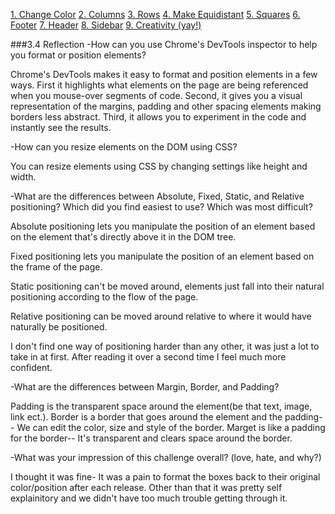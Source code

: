 [1. Change Color](imgs/1-Change-Color.png)
[2. Columns](imgs/2-Column.png)
[3. Rows](imgs/3-Row.png)
[4. Make Equidistant](imgs/4-Make-Equidistant.png)
[5. Squares](imgs/5-Squares.png)
[6. Footer](imgs/6-Footer.png)
[7. Header](imgs/7-Header.png)
[8. Sidebar](imgs/8-Sidebar.png)
[9. Creativity (yay!)](imgs/9-Creativity.png)

###3.4 Reflection
-How can you use Chrome's DevTools inspector to help you format or position elements?

Chrome's DevTools makes it easy to format and position elements in a few ways. First it highlights what elements on the page are being referenced when you mouse-over segments of code. Second, it gives you a visual representation of the margins, padding and other spacing elements making borders less abstract. Third, it allows you to experiment in the code and instantly see the results. 

-How can you resize elements on the DOM using CSS?

You can resize elements using CSS by changing settings like height and width. 

-What are the differences between Absolute, Fixed, Static, and Relative positioning? Which did you find easiest to use? Which was most difficult?

Absolute positioning lets you manipulate the position of an element based on the element that's directly above it in the DOM tree. 

Fixed positioning lets you manipulate the position of an element based on the frame of the page. 

Static positioning can't be moved around, elements just fall into their natural positioning according to the flow of the page.

Relative positioning can be moved around relative to where it would have naturally be positioned.

I don't find one way of positioning harder than any other, it was just a lot to take in at first. After reading it over a second time I feel much more confident. 

-What are the differences between Margin, Border, and Padding?

Padding is the transparent space around the element(be that text, image, link ect.). Border is a border that goes around the element and the padding-- We can edit the color, size and style of the border. Marget is like a padding for the border-- It's transparent and clears space around the border. 

-What was your impression of this challenge overall? (love, hate, and why?)

I thought it was fine- It was a pain to format the boxes back to their original color/position after each release. Other than that it was pretty self explainitory and we didn't have too much trouble getting through it. 


